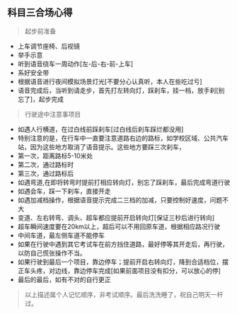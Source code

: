 ## 科目三合场心得
> 起步前准备
 
* 上车调节座椅、后视镜
* 举手示意
* 听到语音绕车一周动作[左-后-右-前-上车]
* 系好安全带
* 根据语音进行夜间模拟场景灯光[不要分心认真听，本人在些吃过亏]
* 语音完成后，当听到请走步，首先打左转向灯，踩刹车，挂一档，放手刹[别忘了]，起步完成

> 行驶途中注意事项目

* 如遇人行横道，在过白线前踩刹车[过白线后刹车踩烂都没用]
* 特别注意的是，在行车中一直要注意道路右边的路标，如学校区域、公共汽车站，因为这些地方取消了语音提示。这些地方要踩三次刹车，
 * 第一次，距离路标5-10米处
 * 第二次，通过路标时
 * 第三次，通过路标后
* 如遇弯道,在即将转弯时提前打相应转向灯，别忘了踩刹车，最后完成弯道行驶
* 如遇会车，踩一下刹车，直接开走
* 如遇加减档操作，根据语音提示完成二三档的加减，只要控制好速度，问题不大
* 变道、左右转弯、调头、超车都应提前开启转向灯[保证三秒后进行转向]
* 超车瞬间速度要在20km以上，超后可以不用回原车道，根据相应路况行驶
* 中间车道，最左侧车道不能停车
* 如果在行驶中遇到其它考试车在前方挡住道路，最好停等其开走后，再行驶，以防自己慌张操作不当。
* 如果行驶到最后一个项目，靠边停车；提前开启右转向灯，降到合适档位，摆正车头疼，对边线，靠边停车完成[如果前面项目没有扣分，可以放心的停]
* 最后的最后，如有不对的自行更正
> 以上描述属个人记忆顺序，非考试顺序。最后洗洗睡了，祝自己明天一杆过。













